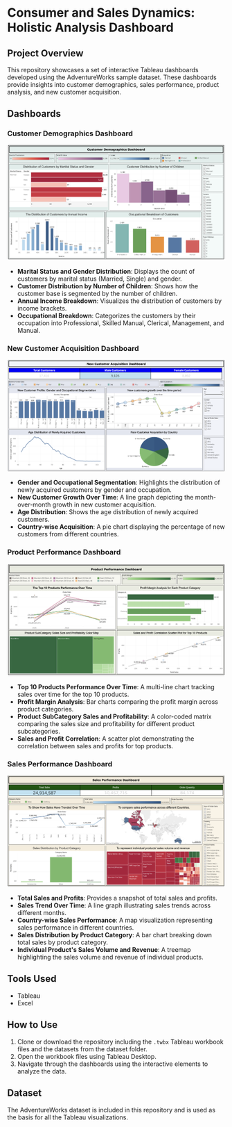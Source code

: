# Consumer and Sales Dynamics: Holistic Analysis Dashboard

## Project Overview
This repository showcases a set of interactive Tableau dashboards developed using the AdventureWorks sample dataset. These dashboards provide insights into customer demographics, sales performance, product analysis, and new customer acquisition.

## Dashboards

### Customer Demographics Dashboard
![Customer Demographics Dashboard](Screenshots/CustomerDemographicsDashboard.png)
- **Marital Status and Gender Distribution**: Displays the count of customers by marital status (Married, Single) and gender.
- **Customer Distribution by Number of Children**: Shows how the customer base is segmented by the number of children.
- **Annual Income Breakdown**: Visualizes the distribution of customers by income brackets.
- **Occupational Breakdown**: Categorizes the customers by their occupation into Professional, Skilled Manual, Clerical, Management, and Manual.

### New Customer Acquisition Dashboard
![New Customer Acquisition Dashboard](Screenshots/NewCustomerAcquisitionDashboard.png)
- **Gender and Occupational Segmentation**: Highlights the distribution of newly acquired customers by gender and occupation.
- **New Customer Growth Over Time**: A line graph depicting the month-over-month growth in new customer acquisition.
- **Age Distribution**: Shows the age distribution of newly acquired customers.
- **Country-wise Acquisition**: A pie chart displaying the percentage of new customers from different countries.

### Product Performance Dashboard
 ![Product Performance Dashboard](Screenshots/ProductPerformanceDashboard.png)
- **Top 10 Products Performance Over Time**: A multi-line chart tracking sales over time for the top 10 products.
- **Profit Margin Analysis**: Bar charts comparing the profit margin across product categories.
- **Product SubCategory Sales and Profitability**: A color-coded matrix comparing the sales size and profitability for different product subcategories.
- **Sales and Profit Correlation**: A scatter plot demonstrating the correlation between sales and profits for top products.

### Sales Performance Dashboard
![Sales Performance Dashboard](Screenshots/SalesPerformanceDashboard.png)
- **Total Sales and Profits**: Provides a snapshot of total sales and profits.
- **Sales Trend Over Time**: A line graph illustrating sales trends across different months.
- **Country-wise Sales Performance**: A map visualization representing sales performance in different countries.
- **Sales Distribution by Product Category**: A bar chart breaking down total sales by product category.
- **Individual Product's Sales Volume and Revenue**: A treemap highlighting the sales volume and revenue of individual products.

## Tools Used
- Tableau
- Excel

## How to Use
1. Clone or download the repository including the `.twbx` Tableau workbook files and the datasets from the dataset folder.
2. Open the workbook files using Tableau Desktop.
3. Navigate through the dashboards using the interactive elements to analyze the data.

## Dataset
The AdventureWorks dataset is included in this repository and is used as the basis for all the Tableau visualizations.


